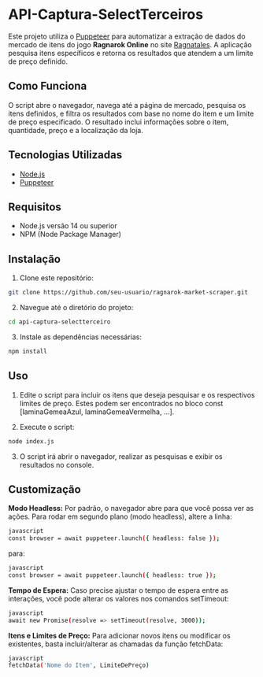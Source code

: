 # API-Captura-SelectTerceiros

Este projeto utiliza o [Puppeteer](https://github.com/puppeteer/puppeteer) para automatizar a extração de dados do mercado de itens do jogo **Ragnarok Online** no site [Ragnatales](https://www.ragnatales.com.br/market). A aplicação pesquisa itens específicos e retorna os resultados que atendem a um limite de preço definido.

## Como Funciona

O script abre o navegador, navega até a página de mercado, pesquisa os itens definidos, e filtra os resultados com base no nome do item e um limite de preço especificado. O resultado inclui informações sobre o item, quantidade, preço e a localização da loja.

## Tecnologias Utilizadas

- [Node.js](https://nodejs.org/)
- [Puppeteer](https://github.com/puppeteer/puppeteer)

## Requisitos

- Node.js versão 14 ou superior
- NPM (Node Package Manager)

## Instalação

1. Clone este repositório:

```bash
git clone https://github.com/seu-usuario/ragnarok-market-scraper.git
```

2. Navegue até o diretório do projeto:

```bash
cd api-captura-selectterceiro
```

3. Instale as dependências necessárias:

```bash
npm install
```

## Uso
1. Edite o script para incluir os itens que deseja pesquisar e os respectivos limites de preço. Estes podem ser encontrados no bloco const [laminaGemeaAzul, laminaGemeaVermelha, ...].

2. Execute o script:
```bash
node index.js
```

3. O script irá abrir o navegador, realizar as pesquisas e exibir os resultados no console.

## Customização
**Modo Headless:** Por padrão, o navegador abre para que você possa ver as ações. Para rodar em segundo plano (modo headless), altere a linha:
```bash
javascript
const browser = await puppeteer.launch({ headless: false });
```

para:
```bash
javascript
const browser = await puppeteer.launch({ headless: true });
```

**Tempo de Espera:** Caso precise ajustar o tempo de espera entre as interações, você pode alterar os valores nos comandos setTimeout:

```bash
javascript
await new Promise(resolve => setTimeout(resolve, 3000));
```
**Itens e Limites de Preço:** Para adicionar novos itens ou modificar os existentes, basta incluir/alterar as chamadas da função fetchData:

```bash
javascript
fetchData('Nome do Item', LimiteDePreço)
```
